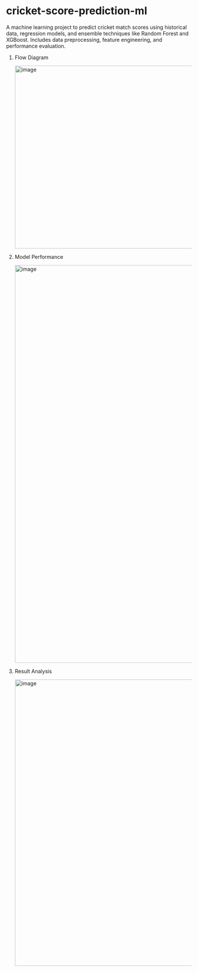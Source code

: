 # cricket-score-prediction-ml
A machine learning project to predict cricket match scores using historical data, regression models, and ensemble techniques like Random Forest and XGBoost. Includes data preprocessing, feature engineering, and performance evaluation.

1. Flow Diagram

   
   <img width="628" height="496" alt="image" src="https://github.com/user-attachments/assets/d561faf3-27e9-43c6-92c6-ee58c8635dea" />


2. Model Performance

   
   <img width="768" height="1079" alt="image" src="https://github.com/user-attachments/assets/b53929ae-75cf-4b72-ad29-e5182ad2d8b5" />
   

4. Result Analysis


   <img width="572" height="777" alt="image" src="https://github.com/user-attachments/assets/c525e8e3-b8d7-445e-a11c-8ed682b84916" />


